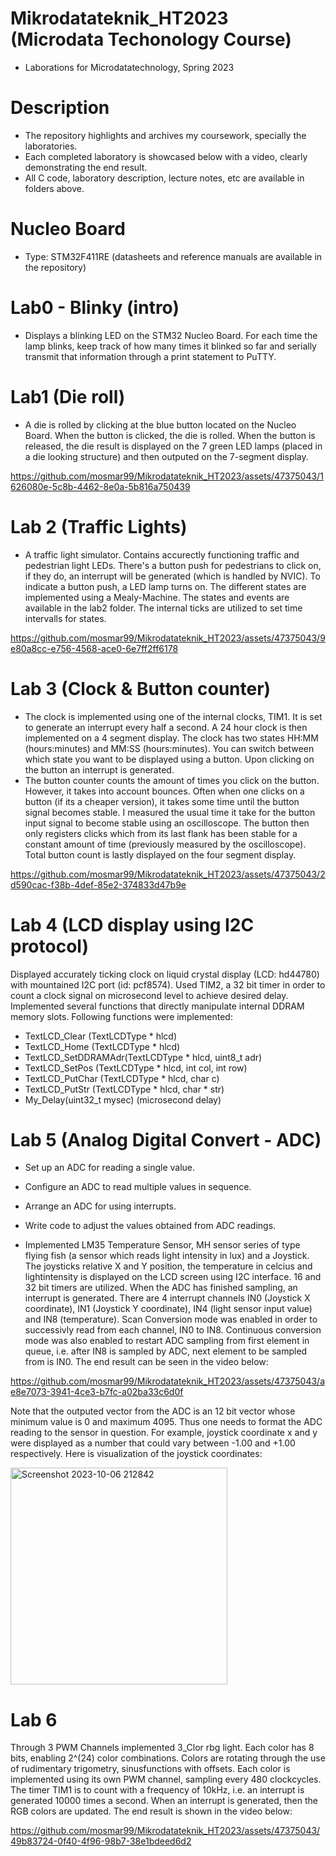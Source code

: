 # Mikrodatateknik_HT2023 (Microdata Techonology Course)
- Laborations for Microdatatechnology, Spring 2023

# Description
- The repository highlights and archives my coursework, specially the laboratories.
- Each completed laboratory is showcased below with a video, clearly demonstrating the end result.
- All C code, laboratory description, lecture notes, etc are available in folders above. 

# Nucleo Board
- Type: STM32F411RE (datasheets and reference manuals are available in the repository)

# Lab0 - Blinky (intro)
- Displays a blinking LED on the STM32 Nucleo Board. For each time the lamp blinks, keep track of how many times it blinked so far and serially transmit that information through a print statement to PuTTY.

# Lab1 (Die roll)
- A die is rolled by clicking at the blue button located on the Nucleo Board. When the button is clicked, the die is rolled. When the button is released, the die result is displayed on the 7 green LED lamps (placed in a die looking structure) and then outputed on the 7-segment display.

https://github.com/mosmar99/Mikrodatateknik_HT2023/assets/47375043/1626080e-5c8b-4462-8e0a-5b816a750439

# Lab 2 (Traffic Lights)
- A traffic light simulator. Contains accurectly functioning traffic and pedestrian light LEDs. There's a button push for pedestrians to click on, if they do, an interrupt will be generated (which is handled by NVIC). To indicate a button push, a LED lamp turns on. The different states are implemented using a Mealy-Machine. The states and events are available in the lab2 folder. The internal ticks are utilized to set time intervalls for states.

https://github.com/mosmar99/Mikrodatateknik_HT2023/assets/47375043/9e80a8cc-e756-4568-ace0-6e7ff2ff6178

# Lab 3 (Clock & Button counter)
- The clock is implemented using one of the internal clocks, TIM1. It is set to generate an interrupt every half a second. A 24 hour clock is then implemented on a 4 segment display. The clock has two states HH:MM (hours:minutes) and MM:SS (hours:minutes). You can switch between which state you want to be displayed using a button. Upon clicking on the button an interrupt is generated.
- The button counter counts the amount of times you click on the button. However, it takes into account bounces. Often when one clicks on a button (if its a cheaper version), it takes some time until the button signal becomes stable. I measured the usual time it take for the button input signal to become stable using an oscilloscope. The button then only registers clicks which from its last flank has been stable for a constant amount of time (previously measured by the oscilloscope). Total button count is lastly displayed on the four segment display.

https://github.com/mosmar99/Mikrodatateknik_HT2023/assets/47375043/2d590cac-f38b-4def-85e2-374833d47b9e

# Lab 4 (LCD display using I2C protocol)
Displayed accurately ticking clock on liquid crystal display (LCD: hd44780) with mountained I2C port (id: pcf8574). Used TIM2, a 32 bit timer in order to count a clock signal on microsecond level to achieve desired delay. Implemented several functions that directly manipulate internal DDRAM memory slots. Following functions were implemented:

- TextLCD_Clear (TextLCDType * hlcd)
- TextLCD_Home (TextLCDType * hlcd)
- TextLCD_SetDDRAMAdr(TextLCDType * hlcd, uint8_t adr)
- TextLCD_SetPos (TextLCDType * hlcd, int col, int row)
- TextLCD_PutChar (TextLCDType * hlcd, char c)
- TextLCD_PutStr (TextLCDType * hlcd, char * str)
- My_Delay(uint32_t mysec) (microsecond delay)

# Lab 5 (Analog Digital Convert - ADC)
- Set up an ADC for reading a single value.
- Configure an ADC to read multiple values in sequence.
- Arrange an ADC for using interrupts.
- Write code to adjust the values obtained from ADC readings.

- Implemented LM35 Temperature Sensor, MH sensor series of type flying fish (a sensor which reads light intensity in lux) and a Joystick. The joysticks relative X and Y position, the temperature in celcius and lightintensity is displayed on the LCD screen using I2C interface. 16 and 32 bit timers are utilized. When the ADC has finished sampling, an interrupt is generated. There are 4 interrupt channels IN0 (Joystick X coordinate), IN1 (Joystick Y coordinate), IN4 (light sensor input value) and IN8 (temperature). Scan Conversion mode was enabled in order to successivly read from each channel, IN0 to IN8. Continuous conversion mode was also enabled to restart ADC sampling from first element in queue, i.e. after IN8 is sampled by ADC, next element to be sampled from is IN0. The end result can be seen in the video below:

https://github.com/mosmar99/Mikrodatateknik_HT2023/assets/47375043/ae8e7073-3941-4ce3-b7fc-a02ba33c6d0f

Note that the outputed vector from the ADC is an 12 bit vector whose minimum value is 0 and maximum 4095. Thus one needs to format the ADC reading to the sensor in question. For example, joystick coordinate x and y were displayed as a number that could vary between -1.00 and +1.00 respectively. Here is visualization of the joystick coordinates:

  <img width="347" alt="Screenshot 2023-10-06 212842" src="https://github.com/mosmar99/Mikrodatateknik_HT2023/assets/47375043/4a21204e-b591-4352-b14a-5db32e056c2f">

# Lab 6 
Through 3 PWM Channels implemented 3_Clor rbg light. Each color has 8 bits, enabling 2^(24) color combinations. Colors are rotating through the use of rudimentary trigometry, sinusfunctions with offsets. Each color is implemented using its own PWM channel, sampling every 480 clockcycles. The timer TIM1 is to count with a frequency of 10kHz, i.e. an interrupt is generated 10000 times a second. When an interrupt is generated, then the RGB colors are updated. The end result is shown in the video below:

https://github.com/mosmar99/Mikrodatateknik_HT2023/assets/47375043/49b83724-0f40-4f96-98b7-38e1bdeed6d2


